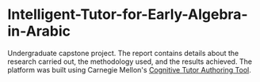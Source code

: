 # Intelligent-Tutor-for-Early-Algebra-in-Arabic

Undergraduate capstone project. The report contains details about the research carried out, the methodology used, and the 
results achieved. The platform was built using Carnegie Mellon's [Cognitive Tutor Authoring Tool](http://ctat.pact.cs.cmu.edu/). 

